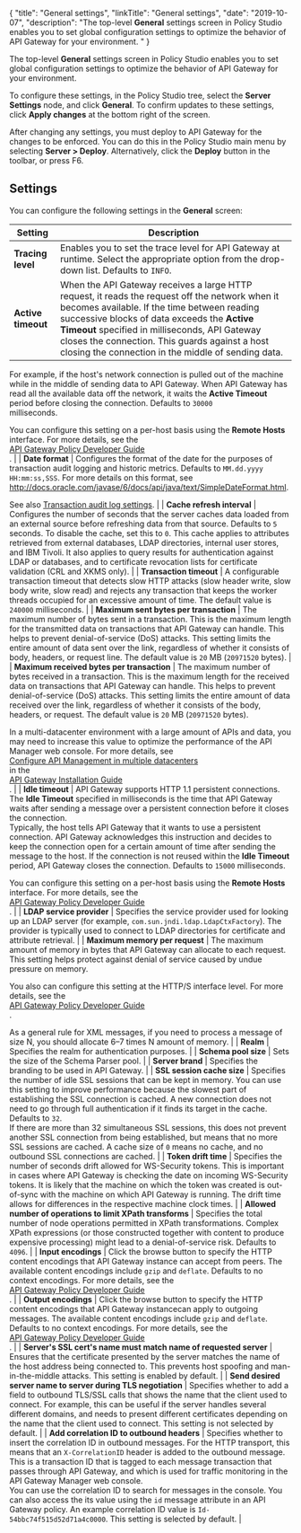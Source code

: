 {
"title": "General settings",
"linkTitle": "General settings",
"date": "2019-10-07",
"description": "The top-level **General** settings screen in Policy Studio enables you to set global configuration settings to optimize the behavior of API Gateway for your environment. "
}
﻿

The top-level **General** settings screen in Policy Studio enables you to set global configuration settings to optimize the behavior of API Gateway for your environment.

To configure these settings, in the Policy Studio tree, select the **Server Settings** node, and click **General**. To confirm updates to these settings, click **Apply changes** at the bottom right of the screen.

After changing any settings, you must deploy to API Gateway for the changes to be enforced. You can do this in the Policy Studio main menu by selecting **Server > Deploy**. Alternatively, click the **Deploy** button in the toolbar, or press F6.

Settings
--------

You can configure the following settings in the **General**
screen:

| Setting                                                          | Description                                                                                                                                                                                                                                                                                                                                                                                                                                                                                         |
|------------------------------------------------------------------|-----------------------------------------------------------------------------------------------------------------------------------------------------------------------------------------------------------------------------------------------------------------------------------------------------------------------------------------------------------------------------------------------------------------------------------------------------------------------------------------------------|
| **Tracing level**                                                | Enables you to set the trace level for API Gateway at runtime. Select the appropriate option from the drop-down list. Defaults to `INFO`.                                                                                                                                                                                                                                                                                                                                                           |
| **Active timeout**                                               | When the API Gateway receives a large HTTP request, it reads the request off the network when it becomes available. If the time between reading successive blocks of data exceeds the **Active Timeout** specified in milliseconds, API Gateway closes the connection. This guards against a host closing the connection in the middle of sending data.                                                                                                                                             
  For example, if the host's network connection is pulled out of the machine while in the middle of sending data to API Gateway. When API Gateway has read all the available data off the network, it waits the **Active Timeout** period before closing the connection. Defaults to `30000`                                                                                                                                                                                                           
  milliseconds.                                                                                                                                                                                                                                                                                                                                                                                                                                                                                        
                                                                                                                                                                                                                                                                                                                                                                                                                                                                                                       
  You can configure this setting on a per-host basis using the **Remote Hosts** interface. For more details, see the                                                                                                                                                                                                                                                                                                                                                                                   
  [API Gateway Policy Developer Guide](/bundle/APIGateway_77_PolicyDevGuide_allOS_en_HTML5/)                                                                                                                                                                                                                                                                                                                                                                                                           
  .                                                                                                                                                                                                                                                                                                                                                                                                                                                                                                    |
| **Date format**                                                  | Configures the format of the date for the purposes of transaction audit logging and historic metrics. Defaults to `MM.dd.yyyy HH:mm:ss,SSS`. For more details on this format, see <http://docs.oracle.com/javase/6/docs/api/java/text/SimpleDateFormat.html>.                                                                                                                                                                                                                                       
                                                                                                                                                                                                                                                                                                                                                                                                                                                                                                       
  See also [Transaction audit log settings](../AdminGuideTopics/log_global_settings.htm).                                                                                                                                                                                                                                                                                                                                                                                                              |
| **Cache refresh interval**                                       | Configures the number of seconds that the server caches data loaded from an external source before refreshing data from that source. Defaults to `5` seconds. To disable the cache, set this to `0`. This cache applies to attributes retrieved from external databases, LDAP directories, internal user stores, and IBM Tivoli. It also applies to query results for authentication against LDAP or databases, and to certificate revocation lists for certificate validation (CRL and XKMS only). |
| **Transaction timeout**                                          | A configurable transaction timeout that detects slow HTTP attacks (slow header write, slow body write, slow read) and rejects any transaction that keeps the worker threads occupied for an excessive amount of time. The default value is `240000` milliseconds.                                                                                                                                                                                                                                   |
| **Maximum sent bytes per transaction**                           | The maximum number of bytes sent in a transaction. This is the maximum length for the transmitted data on transactions that API Gateway can handle. This helps to prevent denial-of-service (DoS) attacks. This setting limits the entire amount of data sent over the link, regardless of whether it consists of body, headers, or request line. The default value is `20` MB (`20971520` bytes).                                                                                                  |
| **Maximum received bytes per transaction**                       | The maximum number of bytes received in a transaction. This is the maximum length for the received data on transactions that API Gateway can handle. This helps to prevent denial-of-service (DoS) attacks. This setting limits the entire amount of data received over the link, regardless of whether it consists of the body, headers, or request. The default value is `20` MB (`20971520` bytes).                                                                                              
                                                                                                                                                                                                                                                                                                                                                                                                                                                                                                       
  In a multi-datacenter environment with a large amount of APIs and data, you may need to increase this value to optimize the performance of the API Manager web console. For more details, see                                                                                                                                                                                                                                                                                                        
  [Configure API Management in multiple datacenters](/csh?context=303&product=prod-api-gateway-77)                                                                                                                                                                                                                                                                                                                                                                                                     
  in the                                                                                                                                                                                                                                                                                                                                                                                                                                                                                               
  [API Gateway Installation Guide](/bundle/APIGateway_77_InstallationGuide_allOS_en_HTML5/)                                                                                                                                                                                                                                                                                                                                                                                                            
  .                                                                                                                                                                                                                                                                                                                                                                                                                                                                                                    |
| **Idle timeout**                                                 | API Gateway supports HTTP 1.1 persistent connections. The **Idle Timeout** specified in milliseconds is the time that API Gateway waits after sending a message over a persistent connection before it closes the connection.                                                                                                                                                                                                                                                                       
  Typically, the host tells API Gateway that it wants to use a persistent connection. API Gateway acknowledges this instruction and decides to keep the connection open for a certain amount of time after sending the message to the host. If the connection is not reused within the **Idle Timeout** period, API Gateway closes the connection. Defaults to `15000` milliseconds.                                                                                                                   
                                                                                                                                                                                                                                                                                                                                                                                                                                                                                                       
  You can configure this setting on a per-host basis using the **Remote Hosts** interface. For more details, see the                                                                                                                                                                                                                                                                                                                                                                                   
  [API Gateway Policy Developer Guide](/bundle/APIGateway_77_PolicyDevGuide_allOS_en_HTML5/)                                                                                                                                                                                                                                                                                                                                                                                                           
  .                                                                                                                                                                                                                                                                                                                                                                                                                                                                                                    |
| **LDAP service provider**                                        | Specifies the service provider used for looking up an LDAP server (for example, `com.sun.jndi.ldap.LdapCtxFactory`). The provider is typically used to connect to LDAP directories for certificate and attribute retrieval.                                                                                                                                                                                                                                                                         |
| **Maximum memory per request**                                   | The maximum amount of memory in bytes that API Gateway can allocate to each request. This setting helps protect against denial of service caused by undue pressure on memory.                                                                                                                                                                                                                                                                                                                       
                                                                                                                                                                                                                                                                                                                                                                                                                                                                                                       
  You also can configure this setting at the HTTP/S interface level. For more details, see the                                                                                                                                                                                                                                                                                                                                                                                                         
  [API Gateway Policy Developer Guide](/bundle/APIGateway_77_PolicyDevGuide_allOS_en_HTML5/)                                                                                                                                                                                                                                                                                                                                                                                                           
  .                                                                                                                                                                                                                                                                                                                                                                                                                                                                                                    
                                                                                                                                                                                                                                                                                                                                                                                                                                                                                                       
  As a general rule for XML messages, if you need to process a message of size N, you should allocate 6–7 times N amount of memory.                                                                                                                                                                                                                                                                                                                                                                    |
| **Realm**                                                        | Specifies the realm for authentication purposes.                                                                                                                                                                                                                                                                                                                                                                                                                                                    |
| **Schema pool size**                                             | Sets the size of the Schema Parser pool.                                                                                                                                                                                                                                                                                                                                                                                                                                                            |
| **Server brand**                                                 | Specifies the branding to be used in API Gateway.                                                                                                                                                                                                                                                                                                                                                                                                                                                   |
| **SSL session cache size**                                       | Specifies the number of idle SSL sessions that can be kept in memory. You can use this setting to improve performance because the slowest part of establishing the SSL connection is cached. A new connection does not need to go through full authentication if it finds its target in the cache. Defaults to `32`.                                                                                                                                                                                
  If there are more than 32 simultaneous SSL sessions, this does not prevent another SSL connection from being established, but means that no more SSL sessions are cached. A cache size of `0` means no cache, and no outbound SSL connections are cached.                                                                                                                                                                                                                                            |
| **Token drift time**                                             | Specifies the number of seconds drift allowed for WS-Security tokens. This is important in cases where API Gateway is checking the date on incoming WS-Security tokens. It is likely that the machine on which the token was created is out-of-sync with the machine on which API Gateway is running. The drift time allows for differences in the respective machine clock times.                                                                                                                  |
| **Allowed number of operations to limit XPath transforms**       | Specifies the total number of node operations permitted in XPath transformations. Complex XPath expressions (or those constructed together with content to produce expensive processing) might lead to a denial-of-service risk. Defaults to `4096`.                                                                                                                                                                                                                                                |
| **Input encodings**                                              | Click the browse button to specify the HTTP content encodings that API Gateway instance can accept from peers. The available content encodings include `gzip` and `deflate`. Defaults to no context encodings. For more details, see the                                                                                                                                                                                                                                                            
  [API Gateway Policy Developer Guide](/bundle/APIGateway_77_PolicyDevGuide_allOS_en_HTML5/)                                                                                                                                                                                                                                                                                                                                                                                                           
  .                                                                                                                                                                                                                                                                                                                                                                                                                                                                                                    |
| **Output encodings**                                             | Click the browse button to specify the HTTP content encodings that API Gateway instancecan apply to outgoing messages. The available content encodings include `gzip` and `deflate`. Defaults to no context encodings. For more details, see the                                                                                                                                                                                                                                                    
  [API Gateway Policy Developer Guide](/bundle/APIGateway_77_PolicyDevGuide_allOS_en_HTML5/)                                                                                                                                                                                                                                                                                                                                                                                                           
  .                                                                                                                                                                                                                                                                                                                                                                                                                                                                                                    |
| **Server's SSL cert's name must match name of requested server** | Ensures that the certificate presented by the server matches the name of the host address being connected to. This prevents host spoofing and man-in-the-middle attacks. This setting is enabled by default.                                                                                                                                                                                                                                                                                        |
| **Send desired server name to server during TLS negotiation**    | Specifies whether to add a field to outbound TLS/SSL calls that shows the name that the client used to connect. For example, this can be useful if the server handles several different domains, and needs to present different certificates depending on the name that the client used to connect. This setting is not selected by default.                                                                                                                                                        |
| **Add correlation ID to outbound headers**                       | Specifies whether to insert the correlation ID in outbound messages. For the HTTP transport, this means that an `X-CorrelationID` header is added to the outbound message. This is a transaction ID that is tagged to each message transaction that passes through API Gateway, and which is used for traffic monitoring in the API Gateway Manager web console.                                                                                                                                    
  You can use the correlation ID to search for messages in the console. You can also access the its value using the `id` message attribute in an API Gateway policy. An example correlation ID value is `Id-54bbc74f515d52d71a4c0000`. This setting is selected by default.                                                                                                                                                                                                                            |


